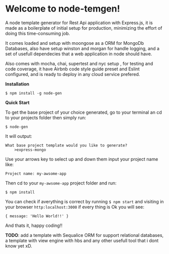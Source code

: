 # Welcome to node-temgen!

A node template generator for Rest Api application with Express.js, it is made as a boilerplate of initial setup for production, minimizing the effort of doing this time-consuming job.

It comes loaded and setup with moongose as a ORM for MongoDb Databases, also have setup winston and morgan for handle logging, and a set of usefull dependecies that a web application in node should have.

Also comes with mocha, chai, supertest and nyc setup , for testing and code coverage, it have Airbnb code style guide preset and Eslint configured, and is ready to deploy in any cloud service prefered.

**Installation**

    $ npm install -g node-gen
    
**Quick Start**

To get the base project of your choice generated, go to your terminal an cd to your projects folder then simply run:

    $ node-gen
    
It will output:

    What base project template would you like to generate?
    	>express-mongo
Use your arrows key to select up and down them input your project name like:

    Project name: my-awsome-app
Then cd to your `my-awsome-app` project folder and run:

    $ npm install
You can check if averything is correct by running `$ npm start` and visiting in your browser `http:localhost:3000` if every thing is Ok you will see:

    { message: 'Hello World!!' }

And thats it, happy coding!!


**TODO**: add a template with Sequalice ORM for support relational databases, a template with view engine with hbs and any other usefull tool that i dont know yet xD.
